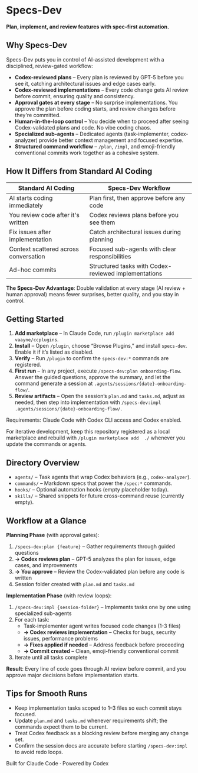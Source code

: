 # Specs-Dev

**Plan, implement, and review features with spec-first automation.**

## Why Specs-Dev

Specs-Dev puts you in control of AI-assisted development with a disciplined, review-gated workflow:

- **Codex-reviewed plans** – Every plan is reviewed by GPT-5 before you see it, catching architectural issues and edge cases early.
- **Codex-reviewed implementations** – Every code change gets AI review before commit, ensuring quality and consistency.
- **Approval gates at every stage** – No surprise implementations. You approve the plan before coding starts, and review changes before they're committed.
- **Human-in-the-loop control** – You decide when to proceed after seeing Codex-validated plans and code. No vibe coding chaos.
- **Specialized sub-agents** – Dedicated agents (task-implementer, codex-analyzer) provide better context management and focused expertise.
- **Structured command workflow** – `/plan`, `/impl`, and emoji-friendly conventional commits work together as a cohesive system.

## How It Differs from Standard AI Coding

| Standard AI Coding | Specs-Dev Workflow |
| --- | --- |
| AI starts coding immediately | Plan first, then approve before any code |
| You review code after it's written | Codex reviews plans before you see them |
| Fix issues after implementation | Catch architectural issues during planning |
| Context scattered across conversation | Focused sub-agents with clear responsibilities |
| Ad-hoc commits | Structured tasks with Codex-reviewed implementations |

**The Specs-Dev Advantage**: Double validation at every stage (AI review + human approval) means fewer surprises, better quality, and you stay in control.

## Getting Started

1. **Add marketplace** – In Claude Code, run `/plugin marketplace add  vaayne/ccplugins`.
2. **Install** – Open `/plugin`, choose “Browse Plugins,” and install `specs-dev`. Enable it if it’s listed as disabled.
3. **Verify** – Run `/plugin` to confirm the `specs-dev:*` commands are registered.
4. **First run** – In any project, execute `/specs-dev:plan onboarding-flow`. Answer the guided questions, approve the summary, and let the command generate a session at `.agents/sessions/{date}-onboarding-flow/`.
5. **Review artifacts** – Open the session’s `plan.md` and `tasks.md`, adjust as needed, then step into implementation with `/specs-dev:impl .agents/sessions/{date}-onboarding-flow/`.

Requirements: Claude Code with Codex CLI access and Codex enabled.

For iterative development, keep this repository registered as a local marketplace and rebuild with `/plugin marketplace add  ./` whenever you update the commands or agents.

## Directory Overview

- `agents/` – Task agents that wrap Codex behaviors (e.g., `codex-analyzer`).
- `commands/` – Markdown specs that power the `/spec:*` commands.
- `hooks/` – Optional automation hooks (empty placeholder today).
- `skills/` – Shared snippets for future cross-command reuse (currently empty).

## Workflow at a Glance

**Planning Phase** (with approval gates):
1. `/specs-dev:plan {feature}` – Gather requirements through guided questions
2. **→ Codex reviews plan** – GPT-5 analyzes the plan for issues, edge cases, and improvements
3. **→ You approve** – Review the Codex-validated plan before any code is written
4. Session folder created with `plan.md` and `tasks.md`

**Implementation Phase** (with review loops):
1. `/specs-dev:impl {session-folder}` – Implements tasks one by one using specialized sub-agents
2. For each task:
   - Task-implementer agent writes focused code changes (1-3 files)
   - **→ Codex reviews implementation** – Checks for bugs, security issues, performance problems
   - **→ Fixes applied if needed** – Address feedback before proceeding
   - **→ Commit created** – Clean, emoji-friendly conventional commit
3. Iterate until all tasks complete

**Result**: Every line of code goes through AI review before commit, and you approve major decisions before implementation starts.

## Tips for Smooth Runs

- Keep implementation tasks scoped to 1–3 files so each commit stays focused.
- Update `plan.md` and `tasks.md` whenever requirements shift; the commands expect them to be current.
- Treat Codex feedback as a blocking review before merging any change set.
- Confirm the session docs are accurate before starting `/specs-dev:impl` to avoid redo loops.

Built for Claude Code · Powered by Codex
